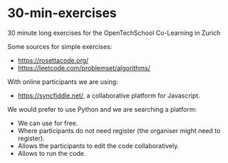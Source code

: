 # 30-min-exercises

30 minute long exercises for the OpenTechSchool Co-Learning in Zurich

Some sources for simple exercises:

- <https://rosettacode.org/>
- <https://leetcode.com/problemset/algorithms/>

With online participants we are using:

- <https://syncfiddle.net/>, a collaborative platform for Javascript.

We would prefer to use Python and we are searching a platform:

- We can use for free.
- Where participants do not need register (the organiser might need to register).
- Allows the participants to edit the code collaboratively.
- Allows to run the code.

